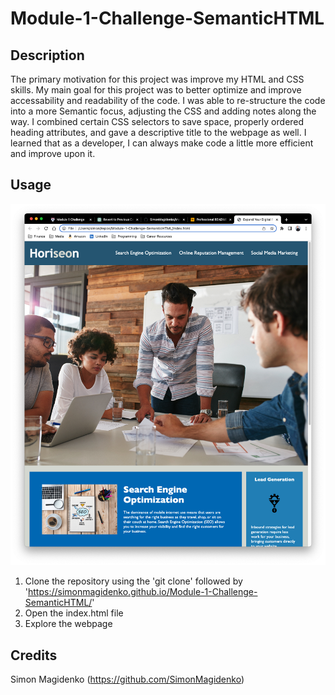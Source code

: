 # Module-1-Challenge-SemanticHTML

## Description

The primary motivation for this project was improve my HTML and CSS skills. My main goal for this project was to better optimize and improve accessability and readability of the code. I was able to re-structure the code into a more Semantic focus, adjusting the CSS and adding notes along the way. I combined certain CSS selectors to save space, properly ordered heading attributes, and gave a descriptive title to the webpage as well. I learned that as a developer, I can always make code a little more efficient and improve upon it.

## Usage

![Screenshot of Horiseon Webpage](./assets/images/Horiseon%20Webpage.png)

1. Clone the repository using the 'git clone' followed by 'https://simonmagidenko.github.io/Module-1-Challenge-SemanticHTML/'
2. Open the index.html file
3. Explore the webpage

## Credits

Simon Magidenko (https://github.com/SimonMagidenko)
